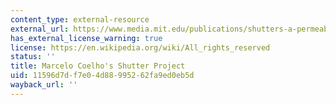```yaml
---
content_type: external-resource
external_url: https://www.media.mit.edu/publications/shutters-a-permeable-surface-for-environmental-control-and-communication/
has_external_license_warning: true
license: https://en.wikipedia.org/wiki/All_rights_reserved
status: ''
title: Marcelo Coelho's Shutter Project
uid: 11596d7d-f7e0-4d88-9952-62fa9ed0eb5d
wayback_url: ''
---
```

